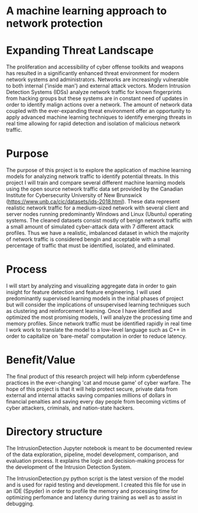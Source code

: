 # A machine learning approach to network protection

# Expanding Threat Landscape

The proliferation and accessibility of cyber offense toolkits and weapons has resulted in a significantly enhanced threat environment for modern network systems and administrators. Networks are increasingly vulnerable to both internal ('inside man') and external attack vectors. Modern Intrusion Detection Systems (IDSs) analyze network traffic for known fingerprints from hacking groups but these systems are in constant need of updates in order to identify malign actions over a network. The amount of network data coupled with the ever-expanding threat environment offer an opportunity to apply advanced machine learning techniques to identify emerging threats in real time allowing for rapid detection and isolation of malicious network traffic.

# Purpose

The purpose of this project is to explore the application of machine learning models for analyzing network traffic to identify potential threats. In this project I will train and compare several different machine learning models using the open source network traffic data set provided by the Canadian Institute for Cybersecurity University of New Brunswick (https://www.unb.ca/cic/datasets/ids-2018.html). These data represent realistic network traffic for a medium-sized network with several client and server nodes running predominantly Windows and Linux (Ubuntu) operating systems. The cleaned datasets consist mostly of benign network traffic with a small amount of simulated cyber-attack data with 7 different attack profiles. Thus we have a realistic, imbalanced dataset in which the majority of network traffic is considered bengin and acceptable with a small percentage of traffic that must be identified, isolated, and eliminated.

# Process

I will start by analyzing and visualizing aggregate data in order to gain insight for feature detection and feature engineering. I will used predominantly supervised learning models in the initial phases of project but will consider the implications of unsupervised learning techniques such as clustering and reinforcement learning. Once I have identified and optimized the most promising models, I will analyze the processing time and memory profiles. Since network traffic must be identified rapidly in real time I work work to translate the model to a low-level language such as C++ in order to capitalize on 'bare-metal' computation in order to reduce latency.

# Benefit/Value

The final product of this research project will help inform cyberdefense practices in the ever-changing 'cat and mouse game' of cyber warfare. The hope of this project is that it will help protect secure, private data from external and internal attacks saving companies millions of dollars in financial penalties and saving every day people from becoming victims of cyber attackers, criminals, and nation-state hackers.

# Directory structure

The IntrusionDetection Jupyter notebook is meant to be documented review of the data exploration, pipeline, model development, comparison, and evaluation process. It explains the logic and decision-making process for the development of the Intrusion Detection System.

The IntrusionDetection.py python script is the latest version of the model and is used for rapid testing and development. I created this file for use in an IDE (Spyder) in order to profile the memory and processing time for optimizing perfomance and latency during training as well as to assist in debugging.